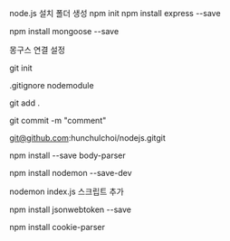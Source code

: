 node.js 설치
폴더 생성
npm init
npm install express --save

npm install mongoose --save

몽구스 연결 설정

git init

.gitignore
nodemodule

git add .

git commit -m "comment"

git@github.com:hunchulchoi/nodejs.gitgit

npm install --save body-parser

npm install nodemon --save-dev

nodemon index.js 스크립트 추가

npm install jsonwebtoken --save

npm install cookie-parser
